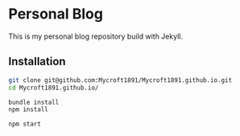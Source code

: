 # Personal Blog

This is my personal blog repository build with Jekyll.

## Installation

```bash
git clone git@github.com:Mycroft1891/Mycroft1891.github.io.git
cd Mycroft1891.github.io/

bundle install
npm install

npm start
```
